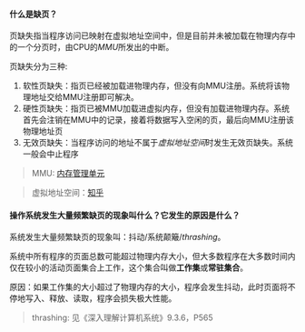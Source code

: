 #### 什么是缺页？
页缺失指当程序访问已映射在虚拟地址空间中，但是目前并未被加载在物理内存中的一个分页时，由CPU的*MMU*所发出的中断。

页缺失分为三种:
1. 软性页缺失：指页已经被加载进物理内存，但没有向MMU注册。系统将该物理地址交给MMU注册即可解决。
2. 硬性页缺失：指页已被MMU加载进虚拟内存，但没有加载进物理内存。系统首先会注销在MMU中的记录，接着将数据写入空闲的页，最后向MMU注册该物理地址页
3. 无效页缺失：当程序访问的地址不属于*虚拟地址空间*时发生无效页缺失。系统一般会中止程序

> MMU: [内存管理单元](https://zh.wikipedia.org/zh-hans/%E5%86%85%E5%AD%98%E7%AE%A1%E7%90%86%E5%8D%95%E5%85%83)

> 虚拟地址空间：[知乎](https://www.zhihu.com/question/290504400)

#### 操作系统发生大量频繁缺页的现象叫什么？它发生的原因是什么？
系统发生大量频繁缺页的现象叫：抖动/系统颠簸/*thrashing*。

系统中所有程序的页面总数可能超过物理内存大小，但大多数程序在大多数时间内仅在较小的活动页面集合上工作，这个集合叫做**工作集**或**常驻集合**。

原因：如果工作集的大小超过了物理内存的大小，程序会发生抖动，此时页面将不停地写入、释放、读取，程序会损失极大性能。

> thrashing: 见《深入理解计算机系统》9.3.6，P565